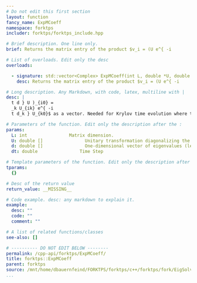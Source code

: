 ```yaml
---
# Do not edit this first section
layout: function
fancy_name: ExpMCoeff
namespace: forktps
includer: forktps/forktps_include.hpp

# Brief description. One line only.
brief: Returns the matrix entry of the product $v_i = (U e^{ -i

# List of overloads. Edit only the desc
overloads:

  - signature: std::vector<Complex> ExpMCoeff(int L, double *U, double *d, double dt)
    desc: Returns the matrix entry of the product $v_i = (U e^{ -i

# Long description. Any Markdown, with code, latex, multiline with |
desc: |
  t d } U )_{i0} =
  _k U_{ik} e^{ -i
  t d_k } U_{k0}$ as a vector. Needed for Krylov time evolution where this vector contains the weights of the individual Krylov vectors.

# Parameters of the function. Edit only the description after the :
params:
  L: int                Matrix dimension.
  U: double []                Unitary transformation diagonalizing the Hamiltonian (as a vector of length $L^2$; usually the tri-diagonal matrix of the Hamiltonian in the Krylov basis).
  d: double []                One-dimensional vector of eigenvalues (length $L$)
  dt: double                Time Step

# Template parameters of the function. Edit only the description after the :
tparams:
  {}

# Desc of the return value
return_value: __MISSING__

# Code example. desc: any markdown to explain it.
example:
  desc: ""
  code: ""
  comment: ""

# A list of related functions/classes
see-also: []

# ---------- DO NOT EDIT BELOW --------
permalink: /cpp-api/forktps/ExpMCoeff/
title: forktps::ExpMCoeff
parent: forktps
source: /mnt/home/dbauernfeind/FORKTPS/forktps/c++/forktps/fork/EigSolver.hpp
...
```



